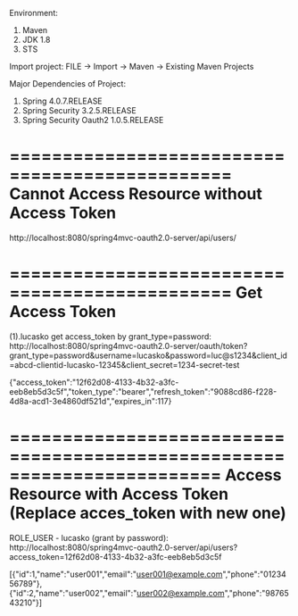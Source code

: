 Environment:
1. Maven
2. JDK 1.8
3. STS

Import project:
FILE ->  Import  -> Maven  -> Existing Maven Projects

Major Dependencies of Project:
1. Spring 4.0.7.RELEASE
2. Spring Security 3.2.5.RELEASE
3. Spring Security Oauth2 1.0.5.RELEASE

===============================================
Cannot Access Resource without Access Token   
===============================================
http://localhost:8080/spring4mvc-oauth2.0-server/api/users/ 



===============================================
Get Access Token                              
===============================================

(1).lucasko get access_token by grant_type=password: 
http://localhost:8080/spring4mvc-oauth2.0-server/oauth/token?grant_type=password&username=lucasko&password=luc@s1234&client_id=abcd-clientid-lucasko-12345&client_secret=1234-secret-test 

{"access_token":"12f62d08-4133-4b32-a3fc-eeb8eb5d3c5f","token_type":"bearer","refresh_token":"9088cd86-f228-4d8a-acd1-3e4860df521d","expires_in":117} 


========================================================================
Access Resource with Access Token (Replace acces_token with new one)                               
========================================================================

ROLE_USER - lucasko   (grant by password):
http://localhost:8080/spring4mvc-oauth2.0-server/api/users?access_token=12f62d08-4133-4b32-a3fc-eeb8eb5d3c5f

[{"id":1,"name":"user001","email":"user001@example.com","phone":"0123456789"},{"id":2,"name":"user002","email":"user002@example.com","phone":"9876543210"}]



